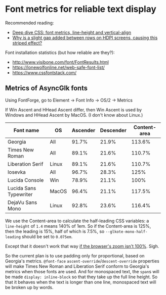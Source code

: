 Font metrics for reliable text display
======================================

Recommended reading:

- [Deep dive CSS: font metrics, line-height and vertical-align](https://iamvdo.me/en/blog/css-font-metrics-line-height-and-vertical-align)
- [Why is a slight gap added between rows on HDPI screens, causing this striped effect?](https://stackoverflow.com/q/72496727/2854284)

Font installation statistics (but how reliable are they?):

- http://www.visibone.com/font/FontResults.html
- https://lonewolfonline.net/web-safe-font-list/
- https://www.cssfontstack.com/

Metrics of AsyncGlk fonts
-------------------------

Using FontForge, go to Element -> Font Info -> OS/2 -> Metrics

If Win Ascent and HHead Ascent differ, then Win Ascent is used by Windows and HHead Ascent by MacOS. (I don't know about Linux.)

| Font name              | OS    | Ascender | Descender | Content-area |
|------------------------|-------|----------|-----------|--------------|
| Georgia                | All   | 91.7%    | 21.9%     | 113.6%       |
| Times New Roman        | All   | 89.1%    | 21.6%     | 110.7%       |
| Liberation Serif       | Linux | 89.1%    | 21.6%     | 110.7%       |
| Iosevka                | All   | 96.7%    | 28.3%     | 125%         |
| Lucida Console         | Win   | 78.9%    | 21.1%     | 100%         |
| Lucida Sans Typewriter | MacOS | 96.4%    | 21.1%     | 117.5%       |
| DejaVu Sans Mono       | Linux | 92.8%    | 23.6%     | 116.4%       |

We use the Content-area to calculate the half-leading CSS variables: a `line-height` of `1.4` means 140% of 1em. So if the Content-area is 125%, then the leading is 15%, half of which is 7.5%, so `--glkote-mono-half-leading` should be set to `0.075em`.

Except that it doesn't work that way [if the browser's zoom isn't 100%](https://stackoverflow.com/q/72567599/2854284). Sigh.

So the current plan is to use padding only for proportional, based on Georgia's metrics. `@font-face` `ascent-override`/`descent-override` properties will make Times New Roman and Liberation Serif conform to Georgia's metrics when those fonts are used. And for monospaced text, the `span`s will be made `display: inline-block` so that they take up the full line height. So that it behaves when the text is longer than one line, monospaced text will be broken up by words.